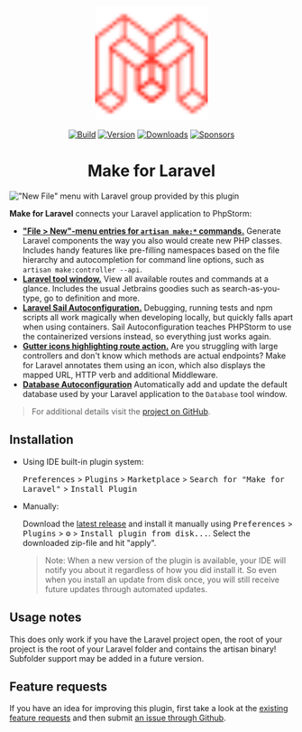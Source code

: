 <p align="center">
    <img src="./src/main/resources/icons/make-logo.svg" width="200px" height="200px" />
</p>

<p align="center">
    <a href="https://github.com/NiclasvanEyk/jetbrains-laravel-make-integration/actions"><img alt="Build" src="https://github.com/NiclasvanEyk/jetbrains-laravel-make-integration/workflows/Build/badge.svg"/></a>
    <a href="https://plugins.jetbrains.com/plugin/14612-laravel-make-integration"><img alt="Version" src="https://img.shields.io/jetbrains/plugin/v/14612-laravel-make-integration.svg"/></a>
    <a href="https://plugins.jetbrains.com/plugin/14612-laravel-make-integration"><img alt="Downloads" src="https://img.shields.io/jetbrains/plugin/d/14612-laravel-make-integration.svg"/></a>
    <a href="https://github.com/sponsors/NiclasvanEyk"><img alt="Sponsors" src="https://img.shields.io/github/sponsors/NiclasvanEyk"/></a>
</p>

<h1 align="center"> Make for Laravel </h1>

!["New File" menu with Laravel group provided by this plugin](https://plugins.jetbrains.com/files/14612/screenshot_b321b1b4-2b8d-45d4-92a0-8d24af629349)

<!-- Plugin description -->
**Make for Laravel** connects your Laravel application to PhpStorm:

- **["File > New"-menu entries for `artisan make:*` commands.](https://github.com/NiclasvanEyk/jetbrains-laravel-make-integration/blob/main/docs/make-context-menu.md)** Generate Laravel components the way you also would create new PHP classes. Includes handy features like pre-filling namespaces based on the file hierarchy and autocompletion for command line options, such as `artisan make:controller --api`. 
- **[Laravel tool window.](https://github.com/NiclasvanEyk/jetbrains-laravel-make-integration/blob/main/docs/tool-windows.md)** View all available routes and commands at a glance. Includes the usual Jetbrains goodies such as search-as-you-type, go to definition and more.
- **[Laravel Sail Autoconfiguration.](https://github.com/NiclasvanEyk/jetbrains-laravel-make-integration/blob/main/docs/sail-autoconfiguration.md)** Debugging, running tests and npm scripts all work magically when developing locally, but quickly falls apart when using containers. Sail Autoconfiguration teaches PHPStorm to use the containerized versions instead, so everything just works again.
- **[Gutter icons highlighting route action.](https://github.com/NiclasvanEyk/jetbrains-laravel-make-integration/blob/main/docs/route-action-icons.md)** Are you struggling with large controllers and don't know which methods are actual endpoints? Make for Laravel annotates them using an icon, which also displays the mapped URL, HTTP verb and additional Middleware.
- **[Database Autoconfiguration](https://github.com/NiclasvanEyk/jetbrains-laravel-make-integration/blob/main/docs/managed-data-sources.md)** Automatically add and update the default database used by your Laravel application to the `Database` tool window.

> For additional details visit the [project on GitHub](https://github.com/NiclasvanEyk/jetbrains-laravel-make-integration).
<!-- Plugin description end -->

## Installation

- Using IDE built-in plugin system:
  
  <kbd>Preferences</kbd> > <kbd>Plugins</kbd> > <kbd>Marketplace</kbd> > <kbd>Search for "Make for Laravel"</kbd> >
  <kbd>Install Plugin</kbd>
  
- Manually:

  Download the [latest release](https://github.com/NiclasvanEyk/jetbrains-laravel-make-integration/releases/latest) and install it manually using
  <kbd>Preferences</kbd> > <kbd>Plugins</kbd> > <kbd>⚙️</kbd> > <kbd>Install plugin from disk...</kbd>. Select the downloaded zip-file and hit "apply".

  > Note: When a new version of the plugin is available, your IDE will notify you about it regardless of how you did install it. So even when you install an update from disk once, you will still receive future updates through automated updates.

## Usage notes

This does only work if you have the Laravel project open, the root of your project is the root of your Laravel
folder and contains the artisan binary! Subfolder support may be added in a future version.

## Feature requests

If you have an idea for improving this plugin, first take a look at the
<a href="https://github.com/NiclasvanEyk/jetbrains-laravel-make-integration/issues?q=is%3Aissue+is%3Aopen+label%3Aenhancement">existing feature requests</a>
and then submit
<a href="https://github.com/NiclasvanEyk/intellij-artisan-make-integration/issues/new">an issue through Github</a>.
